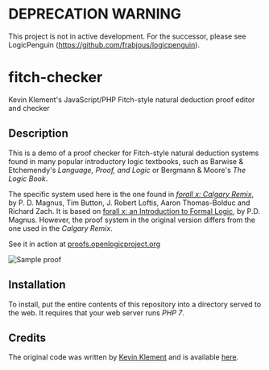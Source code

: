# DEPRECATION WARNING

This project is not in active development. For the successor, please see LogicPenguin (<https://github.com/frabjous/logicpenguin>).

# fitch-checker

Kevin Klement's JavaScript/PHP Fitch-style natural deduction proof editor and checker

## Description

This is a demo of a proof checker for Fitch-style natural deduction
systems found in many popular introductory logic textbooks, such as Barwise &
Etchemendy's _Language, Proof, and Logic_ or Bergmann & Moore's _The
Logic Book_.

The specific system used here is the one found in _[forall x: Calgary
Remix](http://forallx.openlogicproject.org/)_, by P. D. Magnus, Tim
Button, J. Robert Loftis, Aaron Thomas-Bolduc and Richard Zach.  It is
based on [forall x: an Introduction to Formal
Logic](https://www.fecundity.com/logic/), by P.D. Magnus. However,
the proof system in the original version differs from the one used in
the _Calgary Remix_.

See it in action at
[proofs.openlogicproject.org](http://proofs.openlogicproject.org/)

![Sample
 proof](https://raw.githubusercontent.com/OpenLogicProject/fitch-checker/master/fitch-checker.png)

## Installation

To install, put the entire contents of this repository into a
directory served to the web. It requires that your web server runs
*PHP 7*.

## Credits

The original code was written by [Kevin
Klement](https://people.umass.edu/klement/) and is available
[here](https://the21stcenturymonads.net/forallx/).
